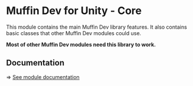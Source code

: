 # Muffin Dev for Unity - Core

This module contains the main Muffin Dev library features. It also contains basic classes that other Muffin Dev modules could use.

**Most of other Muffin Dev modules need this library to work.**

## Documentation

=> [See module documentation](./_Documentation/README.md)